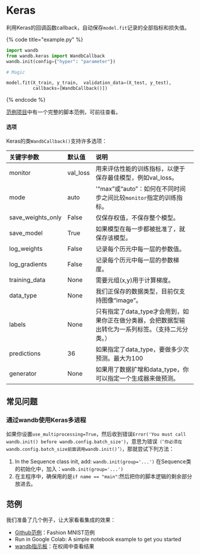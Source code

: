 # Keras

利用Keras的回调函数callback，自动保存`model.fit`记录的全部指标和损失值。

{% code title="example.py" %}
```python
import wandb
from wandb.keras import WandbCallback
wandb.init(config={"hyper": "parameter"})

# Magic

model.fit(X_train, y_train,  validation_data=(X_test, y_test),
          callbacks=[WandbCallback()])
```
{% endcode %}

 [范例项目](https://app.gitbook.com/@weights-and-biases/s/docs/examples)中有一个完整的脚本范例，可前往查看。

####  **选项**

Keras的类`WandbCallback()`支持许多选项：

| 关键字参数 | 默认值 | 说明 |
| :--- | :--- | :--- |
| monitor | val\_loss |  用来评估性能的训练指标，以便于保存最佳模型，例如val\_loss。 |
| mode | auto | '“max”或“auto”：如何在不同时间步之间比较`monitor`指定的训练指标。 |
| save\_weights\_only | False |  仅保存权值，不保存整个模型。 |
| save\_model | True |  如果模型在每一步都被批准了，就保存该模型。 |
| log\_weights | False | 记录每个历元中每一层的参数值。 |
| log\_gradients | False |  记录每个历元中每一层的参数梯度。 |
| training\_data | None |  需要元组\(x,y\)用于计算梯度。 |
| data\_type | None | 我们正保存的数据类型，目前仅支持图像“image”。 |
| labels | None | 只有指定了data\_type才会用到，如果你正在做分类器，会把数据型输出转化为一系列标签。（支持二元分类。） |
| predictions | 36 | 如果指定了data\_type，要做多少次预测。最大为100 |
| generator | None | 如果用了数据扩增和data\_type，你可以指定一个生成器来做预测。 |

##  **常见问题**

###  **通过wandb使用Keras多进程**

如果你设置`use_multiprocessing=True`，然后收到错误`Error('You must call wandb.init() before wandb.config.batch_size')`，意思为错误`（‘你必须在wandb.config.batch_size前面调用wandb.init()’）`，那就尝试下列方法：

1. In the Sequence class init, add: `wandb.init(group='...')`  在Sequence类的初始化中，加入：`wandb.init(group='...')`
2.  在主程序中，确保用的是`if name == "main"`:然后把你的脚本逻辑的剩余部分放进去。

##  **范例**

 我们准备了几个例子，让大家看看集成的效果：

* [Github范例](https://github.com/wandb/examples/blob/master/examples/keras/keras-cnn-fashion/train.py)：Fashion MNIST范例
* Run in Google Colab: A simple notebook example to get you started
*  [wandb指示板](https://wandb.ai/wandb/keras-fashion-mnist/runs/5z1d85qs)：在权阈中查看结果

